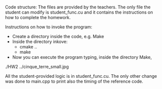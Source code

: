 Code structure:
The files are provided by the teachers.
The only file the student can modify is student_func.cu and it contains the instructions on how to complete the homework. 

Instructions on how to invoke the program:
- Create a directory inside the code, e.g. Make
- Inside the directory inkove: 
	- cmake ..
	- make
- Now you can execute the program typing, inside the directory Make,

 ./HW2 ../cinque_terre_small.jpg

All the student-provided logic is in student_func.cu. The only other change was done to main.cpp to print also the timing of the reference code.
